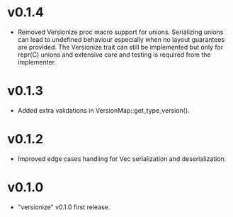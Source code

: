 # v0.1.4

- Removed Versionize proc macro support for unions. Serializing unions can lead to undefined behaviour especially when no
layout guarantees are provided. The Versionize trait can still be implemented but only for repr(C) unions and extensive care
and testing is required from the implementer.

# v0.1.3

- Added extra validations in VersionMap::get_type_version().

# v0.1.2

- Improved edge cases handling for Vec serialization and deserialization.

# v0.1.0

- "versionize" v0.1.0 first release.
